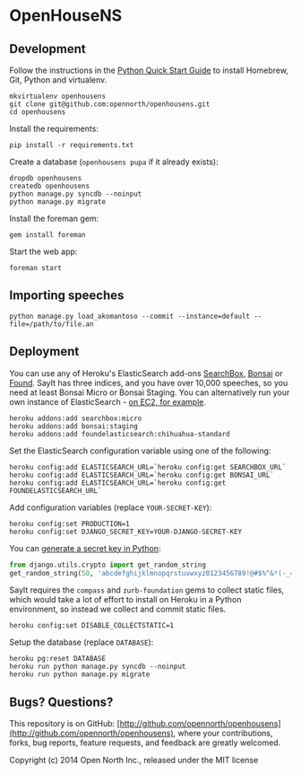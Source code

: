 # OpenHouseNS

## Development

Follow the instructions in the [Python Quick Start Guide](https://github.com/opennorth/opennorth.ca/wiki/Python-Quick-Start%3A-OS-X) to install Homebrew, Git, Python and virtualenv.

    mkvirtualenv openhousens
    git clone git@github.com:opennorth/openhousens.git
    cd openhousens

Install the requirements:

    pip install -r requirements.txt

Create a database (`openhousens pupa` if it already exists):

    dropdb openhousens
    createdb openhousens
    python manage.py syncdb --noinput
    python manage.py migrate

Install the foreman gem:

    gem install foreman

Start the web app:

    foreman start

## Importing speeches

    python manage.py load_akomantoso --commit --instance=default --file=/path/to/file.an

## Deployment

You can use any of Heroku's ElasticSearch add-ons [SearchBox](https://addons.heroku.com/searchbox), [Bonsai](https://addons.heroku.com/bonsai) or [Found](https://addons.heroku.com/foundelasticsearch). SayIt has three indices, and you have over 10,000 speeches, so you need at least Bonsai Micro or Bonsai Staging. You can alternatively run your own instance of ElasticSearch - [on EC2, for example](http://www.elasticsearch.org/tutorials/elasticsearch-on-ec2/).

    heroku addons:add searchbox:micro
    heroku addons:add bonsai:staging
    heroku addons:add foundelasticsearch:chihuahua-standard

Set the ElasticSearch configuration variable using one of the following:

    heroku config:add ELASTICSEARCH_URL=`heroku config:get SEARCHBOX_URL`
    heroku config:add ELASTICSEARCH_URL=`heroku config:get BONSAI_URL`
    heroku config:add ELASTICSEARCH_URL=`heroku config:get FOUNDELASTICSEARCH_URL`

Add configuration variables (replace `YOUR-SECRET-KEY`):

    heroku config:set PRODUCTION=1
    heroku config:set DJANGO_SECRET_KEY=YOUR-DJANGO-SECRET-KEY

You can [generate a secret key in Python](https://github.com/django/django/blob/master/django/core/management/commands/startproject.py):

```python
from django.utils.crypto import get_random_string
get_random_string(50, 'abcdefghijklmnopqrstuvwxyz0123456789!@#$%^&*(-_=+)')
```

SayIt requires the `compass` and `zurb-foundation` gems to collect static files, which would take a lot of effort to install on Heroku in a Python environment, so instead we collect and commit static files.

    heroku config:set DISABLE_COLLECTSTATIC=1

Setup the database (replace `DATABASE`):

    heroku pg:reset DATABASE
    heroku run python manage.py syncdb --noinput
    heroku run python manage.py migrate

## Bugs? Questions?

This repository is on GitHub: [http://github.com/opennorth/openhousens](http://github.com/opennorth/openhousens), where your contributions, forks, bug reports, feature requests, and feedback are greatly welcomed.

Copyright (c) 2014 Open North Inc., released under the MIT license
